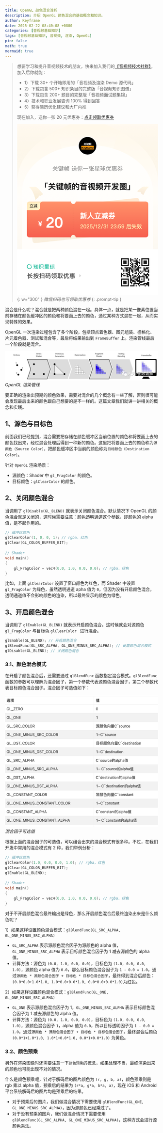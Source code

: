 ```yaml
---
title: OpenGL 颜色混合浅析
description: 介绍 OpenGL 颜色混合的基础概念和知识。
author: Keyframe
date: 2025-02-22 08:40:08 +0800
categories: [音视频基础知识]
tags: [音视频基础知识, 音视频, 渲染, OpenGL]
pin: false
math: true
mermaid: true
---
```


>想要学习和提升音视频技术的朋友，快来加入我们的<a href="https://t.zsxq.com/jRprT" target="_blank" rel="noopener noreferrer">【音视频技术社群】</a>，加入后你就能：
>
>- 1）下载 30+ 个开箱即用的「音视频及渲染 Demo 源代码」
>- 2）下载包含 500+ 知识条目的完整版「音视频知识图谱」
>- 3）下载包含 200+ 题目的完整版「音视频面试题集锦」
>- 4）技术和职业发展咨询 100% 得到回答
>- 5）获得简历优化建议和大厂内推
>  
>现在加入，送你一张 20 元优惠券：<a href="https://t.zsxq.com/jRprT" target="_blank" rel="noopener noreferrer">点击领取优惠券</a>
>
>![知识星球新人优惠券](assets/img/keyframe-zsxq-coupon.png){: w="300" }
>_微信扫码也可领取优惠券_
{: .prompt-tip }


混合是什么呢？混合就是把两种颜色混在一起。具体一点，就是把某一像素位置当前存储在颜色缓冲区的颜色和将要画上去的颜色，通过某种方式混在一起，从而实现特殊的效果。

OpenGL 一次渲染过程包含了多个阶段，包括顶点着色器、图元组装、栅格化、片元着色器、测试和混合等，最后将结果输出到 `FrameBuffer` 上。渲染管线最后一个阶段就是混合。

![OpenGL 渲染管线](assets/resource/av-basic-knowledge/blend.jpeg)
_OpenGL 渲染管线_

要正确的渲染出预期的颜色效果，需要对混合的几个概念有一些了解，否则很可能会发现最后出来的颜色跟自己想要的是不一样的。这篇文章我们就讲一讲相关的概念和实践。


## 1、源色与目标色

前面我们已经提到，混合需要把存储在颜色缓冲区当前位置的颜色和将要画上去的颜色找出来，经过混合处理后得到一种新的颜色。这里把将要画上去的颜色称为`源颜色（Source Color）`，把颜色缓冲区中当前的颜色称为`目标颜色（Destination Color）`。

针对 `OpenGL` 渲染场景：

- 源颜色：Shader 中 `gl_FragColor` 的颜色。
- 目标颜色：`glClearColor` 的颜色。

## 2、关闭颜色混合

当调用了 `glDisable(GL_BLEND)` 就表示关闭颜色混合。默认情况下 OpenGL 的颜色混合就是关闭的，这时候需要注意：颜色透明通道这个参数，即颜色的 alpha 值，是不起作用的。

```c
// 缓冲区颜色
glClearColor(1, 0, 0, 1); // rgba，红色
glClear(GL_COLOR_BUFFER_BIT);

// Shader
void main()
{
	gl_FragColor = vec4(0.0, 1.0, 0.0, 0.0); // rgba，绿色
}
```

比如，上面 `glClearColor` 设置了窗口颜色为红色，而 Shader 中设置 `gl_FragColor` 为绿色，虽然透明通道 apha 值为 `0`，但因为没有开启颜色混合，透明通道值不会影响颜色的渲染，所以最终显示的颜色为绿色。





## 3、开启颜色混合

当调用了 `glEnable(GL_BLEND)` 就表示开启颜色混合。这时候就会对源颜色 `gl_FragColor` 与目标色 `glClearColor ` 进行混合。

```c
glEnable(GL_BLEND); // 开启颜色混合
glBlendFunc(GL_SRC_ALPHA, GL_ONE_MINUS_SRC_ALPHA); // 设置颜色混合模式
glDisable(GL_BLEND); // 关闭颜色混合
```

### 3.1、颜色混合模式

在开启了颜色混合后，还需要通过 `glBlendFunc` 函数指定混合模式。`glBlendFunc` 函数的参数可以理解为混合因子，第一个参数代表源颜色混合因子，第二个参数代表目标颜色混合因子。混合因子可选值如下：

![混合因子可选值](assets/resource/av-basic-knowledge/blend-mode.png)
_混合因子可选值_

根据上面的混合因子的可选值，可以组合出来的混合模式有很多种。不过，在我们开发中常用的混合模式有 2 种，我们举例分析：

```c
// 缓冲区颜色
glClearColor(1.0, 0.0, 0.0, 1.0); // rgba，红色
glClear(GL_COLOR_BUFFER_BIT);
glEnable(GL_BLEND);

// Shader
void main()
{
	gl_FragColor = vec4(0.0, 1.0, 0.0, 0.0); // rgba，绿色
}
```

对于不开启颜色混合最终输出是绿色，那么开启颜色混合后最终渲染出来是什么颜色呢？


1）如果这样设置颜色混合模式：`glBlendFunc(GL_SRC_ALPHA, GL_ONE_MINUS_SRC_ALPHA)`

- `GL_SRC_ALPHA` 表示源颜色混合因子为源颜色的 alpha 值，`GL_ONE_MINUS_SRC_ALPHA` 表示目标颜色混合因子为 1 减去源颜色的 alpha 值。
- 计算方法：源色为 `(0.0, 1.0, 0.0, 0.0)`，目标色为 `(1.0, 0.0, 0.0, 1.0)`，源颜色 alpha 值为 `0.0`，那么目标颜色混合因子为 `1 - 0.0 = 1.0`，通过`源颜色 * 源颜色混合因子 + 目标色 * 目标色混合因子`，最终得到混合后颜色：`(0.0*0.0+1.0*1.0, 1.0*0.0+0.0*1.0, 0.0*0.0+0.0*1.0)`为红色。


2）如果这样设置颜色混合模式：`glBlendFunc(GL_ONE, GL_ONE_MINUS_SRC_ALPHA)`

- `GL_ONE` 表示源颜色混合因子为 1，`GL_ONE_MINUS_SRC_ALPHA` 表示目标颜色混合因子为 1 减去源颜色的 alpha 值。
- 计算方法：源色为 `(0.0, 1.0, 0.0, 0.0)`，目标色为 `(1.0, 0.0, 0.0, 1.0)`，源颜色混合因子 `1`，alpha 值为 `0.0`，所以目标透明因子为 `1 - 0.0 = 1.0`，通过`源颜色 * 源颜色混合因子 + 目标色 * 目标色混合因子`，最终混合后颜色 `(0.0*1+1.0*1.0, 1.0*1+0.0*1.0, 0.0*1+0.0*1.0)` 为黄色。

### 3.2、颜色预乘

另外在渲染图像时还需要注意一下`颜色预乘`的概念，如果处理不当，最终渲染出来的颜色也可能出现不对的情况。

什么是颜色预乘呢，针对于解码后的图片颜色为 `(r, g, b, a)`，颜色预乘则是 rgb 乘以 alpha 值，预乘后的结果为 `(r*a, g*a, b*a, a)`，现在 iOS 和 Android 平台系统解码后的图片均是预乘后的结果。

- 对于预乘后的图片，我们做混合情况下需要使用 `glBlendFunc(GL_ONE, GL_ONE_MINUS_SRC_ALPHA)`，因为源颜色已经乘过了。
- 对于没有预乘的图片，我们做混合情况下需要使用 `glBlendFunc(GL_SRC_ALPHA, GL_ONE_MINUS_SRC_ALPHA)`，这种方式会进行源颜色乘法。




